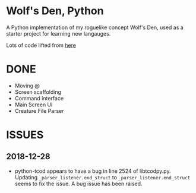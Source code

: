 # Wolf's Den, Python #

A Python implementation of my roguelike concept Wolf's Den, used as a starter project for learning new langauges.

Lots of code lifted from [here](https://github.com/TStand90/roguelike_tutorial_revised)

# DONE #

* Moving @
* Screen scaffolding
* Command interface
* Main Screen UI
* Creature File Parser

# ISSUES #

## 2018-12-28 ##

* python-tcod appears to have a bug in line 2524 of libtcodpy.py. Updating `_parser_listener.end_struct` to `_parser_listener.end_struct` seems to fix the issue. A bug issue has been raised.